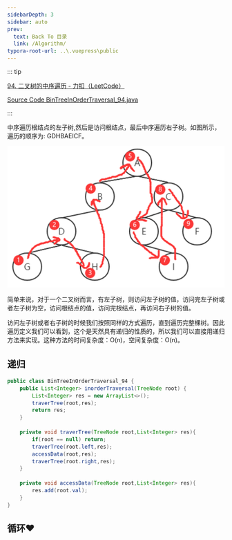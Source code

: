 ```yaml
---
sidebarDepth: 3
sidebar: auto
prev:
  text: Back To 目录
  link: /Algorithm/
typora-root-url: ..\.vuepress\public
---
```




::: tip

[94. 二叉树的中序遍历 - 力扣（LeetCode）](https://leetcode.cn/problems/binary-tree-inorder-traversal/)

[Source Code BinTreeInOrderTraversal_94.java](https://github.com/Q10Viking/learncode/blob/main/algorithm/src/main/java/org/hzz/BinTreeInOrderTraversal_94.java)

:::

中序遍历根结点的左子树,然后是访问根结点，最后中序遍历右子树。如图所示，遍历的顺序为: GDHBAEICF。

![image-20220814172212016](/images/algorithm/image-20220814172212016.png)

简单来说，对于一个二叉树而言，有左子树，则访问左子树的值，访问完左子树或者左子树为空，访问根结点的值，访问完根结点，再访问右子树的值。

访问左子树或者右子树的时候我们按照同样的方式遍历，直到遍历完整棵树。因此遍历定义我们可以看到，这个是天然具有递归的性质的，所以我们可以直接用递归方法来实现。这种方法的时间复杂度：O(n)，空间复杂度：O(n)。

## 递归

```java
public class BinTreeInOrderTraversal_94 {
    public List<Integer> inorderTraversal(TreeNode root) {
        List<Integer> res = new ArrayList<>();
        traverTree(root,res);
        return res;
    }

    private void traverTree(TreeNode root,List<Integer> res){
        if(root == null) return;
        traverTree(root.left,res);
        accessData(root,res);
        traverTree(root.right,res);
    }

    private void accessData(TreeNode root,List<Integer> res){
        res.add(root.val);
    }
}
```

## 循环❤️

